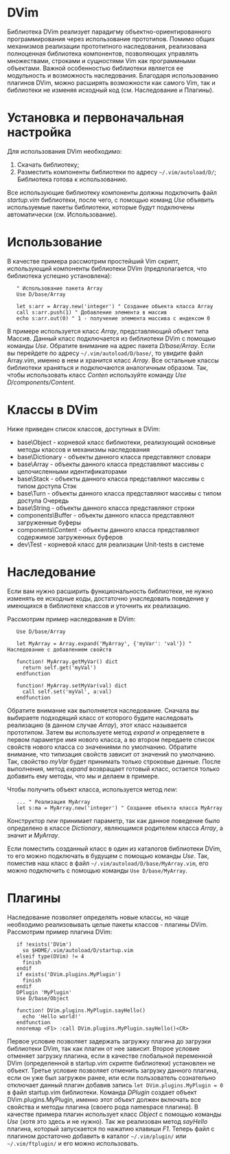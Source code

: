 DVim
===
Библиотека DVim реализует парадигму объектно-ориентированного программирования через использование прототипов. Помимо общих механизмов реализации прототипного наследования, реализована полноценная библиотека компонентов, позволяющих управлять множествами, строками и сущностями Vim как программными объектами. Важной особенностью библиотеки является ее модульность и возможность наследования. Благодаря использованию плагинов DVim, можно расширять возможности как самого Vim, так и библиотеки не изменяя исходный код (см. Наследование и Плагины).

Установка и первоначальная настройка
===
Для использования DVim необходимо:
1. Скачать библиотеку;
2. Разместить компоненты библиотеки по адресу `~/.vim/autoload/D/`;
Библиотека готова к использованию.

Все использующие библиотеку компоненты должны подключить файл *startup.vim* библиотеки, после чего, с помощью команд *Use* объявить используемые пакеты библиотеки, которые будут подключены автоматически (см. Использование).

Использование
===
В качестве примера рассмотрим простейший Vim скрипт, использующий компоненты библиотеки DVim (предполагается, что библиотека успешно установлена):
```
   " Использование пакета Array
   Use D/base/Array
   
   let s:arr = Array.new('integer') " Создание объекта класса Array
   call s:arr.push(1) " Добавление элемента в массив
   echo s:arr.out(0) " 1 - получение элемента массива с индексом 0
```
В примере используется класс *Array*, представляющий объект типа Массив. Данный класс подключается из библиотеки DVim с помощью команды *Use*. Обратите внимание на адрес пакета *D/base/Array*. Если вы перейдете по адресу `~/.vim/autoload/D/base/`, то увидите файл Array.vim, именно в нем и хранится класс *Array*. Все остальные классы библиотеки храняться и подключаются аналогичным образом. Так, чтобы использовать класс *Conten* используйте команду *Use D/components/Content*.

Классы в DVim
===
Ниже приведен список классов, доступных в DVim:
- base\Object - корневой класс библиотеки, реализующий основные методы классов и механизмы наследования
- base\Dictionary - объекты данного класса представляют словари
- base\Array - объекты данного класса представляют массивы с целочисленными идентификаторами
- base\Stack - объекты данного класса представляют массивы с типом доступа Стэк
- base\Turn - объекты данного класса представляют массивы с типом доступа Очередь
- base\String - объекты данного класса представляют строки
- components\Buffer - объекты данного класса представляют загруженные буферы
- components\Content - объекты данного класса представляют содержимое загруженных буферов
- dev\Test - корневой класс для реализации Unit-tests в системе

Наследование
===
Если вам нужно расширить функциональность библиотеки, не нужно изменять ее исходные коды, достаточно унаследовать поведение у имеющихся в библиотеке классов и уточнить их реализацию.

Рассмотрим пример наследования в DVim:
```
   Use D/base/Array
   
   let MyArray = Array.expand('MyArray', {'myVar': 'val'}) " Наследование с добавлением свойств
    
   function! MyArray.getMyVar() dict
     return self.get('myVal')
   endfunction
    
   function! MyArray.setMyVar(val) dict
     call self.set('myVal', a:val)
   endfunction
```
Обратите внимание как выполняется наследование. Сначала вы выбираете подходящий класс от которого будите наследовать реализацию (в данном случае *Array*), этот класс называется прототипом. Затем вы используете метод *expand* и определяете в первом параметре имя нового класса, а во втором передаете список свойств нового класса со значениями по умолчанию. Обратите внимание, что типизация свойств зависит от значений по умолчанию. Так, свойство *myVar* будет принимать только строковые данные. После выполнения, метод *expand* возвращает готовый класс, остается только добавить ему методы, что мы и делаем в примере.

Чтобы получить объект класса, используется метод *new*:
```
   ... " Реализация MyArray
   let s:ma = MyArray.new('integer') " Создание объекта класса MyArray
```
Конструктор *new* принимает параметр, так как данное поведение было определено в классе *Dictionary*, являющимся родителем класса *Array*, а значит и *MyArray*.

Если поместить созданный класс в один из каталогов библиотеки DVim, то его можно подключать в будущем с помощью команды *Use*. Так, поместив наш класс в файл `~/.vim/autoload/D/base/MyArray.vim`, его можно подключить с помощью команды `Use D/base/MyArray`.

Плагины
===
Наследование позволяет определять новые классы, но чаще необходимо реализовывать целые пакеты классов - плагины DVim. Рассмотрим пример плагина DVim:
```
   if !exists('DVim')
     so $HOME/.vim/autoload/D/startup.vim
   elseif type(DVim) != 4
     finish
   endif
   if exists('DVim.plugins.MyPlugin')
     finish
   endif
   DPlugin 'MyPlugin'
   Use D/base/Object
   
   function! DVim.plugins.MyPlugin.sayHello()
     echo 'Hello world!'
   endfunction
   nnoremap <F1> :call DVim.plugins.MyPlugin.sayHello()<CR>
```
Первое условие позволяет задержать загружку плагина до загрузки библиотеки DVim, так как плагин от нее зависит. Второе условие отменяет загрузку плагина, если в качестве глобальной переменной DVim (определенной в startup.vim скрипте библиотеки) установлен не объект. Третье условие позволяет отменить загрузку данного плагина, если он уже был загружен ранее, или если пользователь сознательно отключает данный плагин добавив запись `let DVim.plugins.MyPlugin = 0` в файл startup.vim библиотеки. Команда *DPlugin* создает объект DVim.plugins.MyPlugin, именно этот объект должен включать все свойства и методы плагина (своего рода namespace плагина). В качестве примера плагин использует класс *Object* с помощью команды *Use* (хотя это здесь и не нужно). Так же реализован метод *sayHello* плагина, который запускается по нажатию клавиши *F1*. Теперь файл с плагином достаточно добавить в каталог `~/.vim/plugin/` или `~/.vim/ftplugin/` и его можно использовать.
